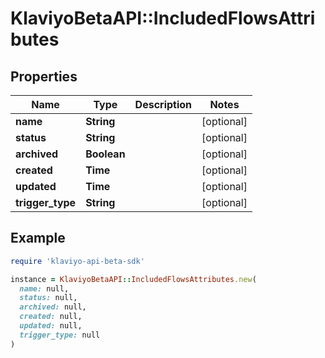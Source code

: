 # KlaviyoBetaAPI::IncludedFlowsAttributes

## Properties

| Name | Type | Description | Notes |
| ---- | ---- | ----------- | ----- |
| **name** | **String** |  | [optional] |
| **status** | **String** |  | [optional] |
| **archived** | **Boolean** |  | [optional] |
| **created** | **Time** |  | [optional] |
| **updated** | **Time** |  | [optional] |
| **trigger_type** | **String** |  | [optional] |

## Example

```ruby
require 'klaviyo-api-beta-sdk'

instance = KlaviyoBetaAPI::IncludedFlowsAttributes.new(
  name: null,
  status: null,
  archived: null,
  created: null,
  updated: null,
  trigger_type: null
)
```

